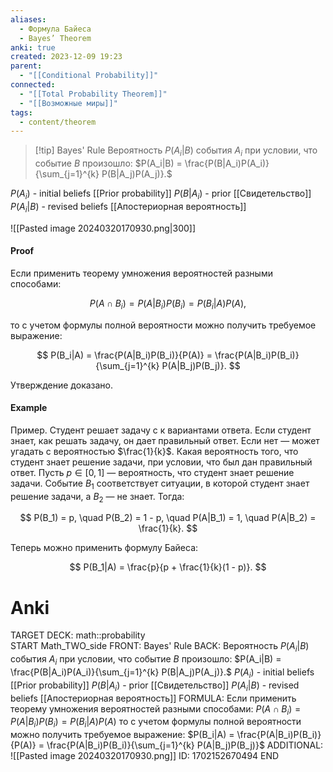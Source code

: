 ```yaml
---
aliases:
  - Формула Байеса
  - Bayes’ Theorem
anki: true
created: 2023-12-09 19:23
parent:
  - "[[Conditional Probability]]"
connected:
  - "[[Total Probability Theorem]]"
  - "[[Возможные миры]]"
tags:
  - content/theorem
---
```


> [!tip] Bayes' Rule
Вероятность $P(A_i|B)$ события $A_i$ при условии, что событие $B$ произошло:
$P(A_i|B) = \frac{P(B|A_i)P(A_i)}{\sum_{j=1}^{k} P(B|A_j)P(A_j)}.$

$P(A_i)$ - initial beliefs [[Prior probability]]
$P(B|A_i)$ - prior [[Свидетельство]]
$P(A_i|B)$ - revised beliefs [[Апостериорная вероятность]]

![[Pasted image 20240320170930.png|300]]


#### Proof
Если применить теорему умножения вероятностей разными способами:

$$ P(A \cap B_i) = P(A|B_i)P(B_i) = P(B_i|A)P(A), $$

то с учетом формулы полной вероятности можно получить требуемое выражение:

$$ P(B_i|A) = \frac{P(A|B_i)P(B_i)}{P(A)} = \frac{P(A|B_i)P(B_i)}{\sum_{j=1}^{k} P(A|B_j)P(B_j)}. $$

Утверждение доказано.

#### Example
Пример. Студент решает задачу с к вариантами ответа. Если студент знает, как решать задачу, он дает правильный ответ. Если нет — может угадать с вероятностью $\frac{1}{k}$. Какая вероятность того, что студент знает решение задачи, при условии, что был дан правильный ответ. Пусть $p \in [0,1]$ — вероятность, что студент знает решение задачи. Событие $B_1$ соответствует ситуации, в которой студент знает решение задачи, а $B_2$ — не знает. Тогда:

$$ P(B_1) = p, \quad P(B_2) = 1 - p, \quad P(A|B_1) = 1, \quad P(A|B_2) = \frac{1}{k}. $$

Теперь можно применить формулу Байеса:

$$ P(B_1|A) = \frac{p}{p + \frac{1}{k}(1 - p)}. $$

# Anki
TARGET DECK: math::probability  
START
Math_TWO_side
FRONT: Bayes' Rule
BACK: Вероятность $P(A_i|B)$ события $A_i$ при условии, что событие $B$ произошло:
$P(A_i|B) = \frac{P(B|A_i)P(A_i)}{\sum_{j=1}^{k} P(B|A_j)P(A_j)}.$
$P(A_i)$ - initial beliefs [[Prior probability]]
$P(B|A_i)$ - prior [[Свидетельство]]
$P(A_i|B)$ - revised beliefs [[Апостериорная вероятность]]
FORMULA: Если применить теорему умножения вероятностей разными способами:
$P(A \cap B_i) = P(A|B_i)P(B_i) = P(B_i|A)P(A)$
то с учетом формулы полной вероятности можно получить требуемое выражение:
$P(B_i|A) = \frac{P(A|B_i)P(B_i)}{P(A)} = \frac{P(A|B_i)P(B_i)}{\sum_{j=1}^{k} P(A|B_j)P(B_j)}$
ADDITIONAL: ![[Pasted image 20240320170930.png]]
ID: 1702152670494
END







